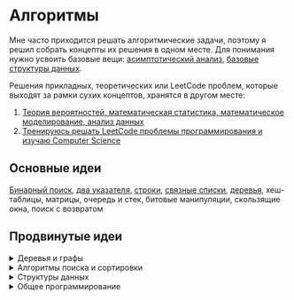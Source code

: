 # Алгоритмы

Мне часто приходится решать алгоритмические задачи, поэтому я решил собрать концепты их решения в одном месте. Для понимания нужно усвоить базовые вещи: 
<a href="./Асимптотический анализ.ipynb">асимптотический анализ</a>, <a href="./Базовые структуры данных.ipynb">базовые структуры данных</a>.

Решения прикладных, теоретических или LeetCode проблем, которые выходят за рамки сухих концептов, хранятся в другом месте:

1. <a href="https://github.com/funcid/data-science">Теория вероятностей, математическая статистика, математическое моделирование, анализ данных</a>
2. <a href="https://github.com/funcid/leetcode-training">Тренируюсь решать LeetCode проблемы программирования и изучаю Computer Science</a>

## Основные идеи
<a href="./Бинарный поиск.ipynb">Бинарный поиск</a>, 
<a href="./Два указателя.ipynb">два указателя</a>, 
<a href="./Строки.ipynb">строки</a>, 
<a href="./Связные списки.ipynb">связные списки</a>, 
<a href="./Деревья.ipynb">деревья</a>, 
хеш-таблицы, 
матрицы, 
очередь и стек,
битовые манипуляции, 
скользящие окна,
поиск с возвратом

## Продвинутые идеи

<details><summary>Деревья и графы</summary>
  
- **DFS / BFS**
- **Префиксное дерево**
- **Суффиксное дерево**
- **Quad дерево**
- **Дерево отрезков**
- **Система непересекающихся множеств**
- **Дерево Меркла**
- **B / B+ дерево**
- **LSM дерево**
- **Splay дерево**

</details>

<details><summary>Алгоритмы поиска и сортировки</summary>
  
- **Алгоритмы Ли / Дейкстры / Флойда-Уоршелла**
- **Топологическая сортировка**
- **Алгоритм Кадане**
- **Алгоритм Кнута-Морриса-Пратта**
- **Quick select**

</details>

<details><summary>Структуры данных</summary>
  
- **Персистентные структуры данных**
- **Фильтр Блума**
- **Битовая карта**
- **Кольцевой буфер**
- **Фибоначчиева куча**

</details>

<details><summary>Общее программирование</summary>
  
- **Динамическое программирование**
- **Жадные алгоритмы**

</details>
